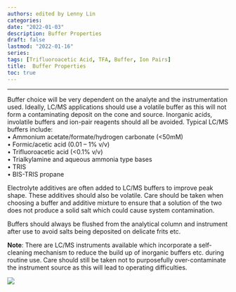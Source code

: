 ```yaml
---
authors: edited by Lenny Lin
categories: 
date: "2022-01-03"
description: Buffer Properties
draft: false
lastmod: "2022-01-16"
series: 
tags: [Trifluoroacetic Acid, TFA, Buffer, Ion Pairs]
title:  Buffer Properties
toc: true
---
```



<!--more-->
---

Buffer choice will be very dependent on the analyte and the instrumentation used. Ideally, LC/MS applications should use a volatile buffer as this will not form a contaminating deposit on the cone and source. Inorganic acids, involatile buffers and ion-pair reagents should all be avoided. Typical LC/MS buffers include:  
• Ammonium acetate/formate/hydrogen carbonate (<50mM)  
• Formic/acetic acid (0.01 – 1% v/v)  
• Trifluoroacetic acid (<0.1% v/v)  
• Trialkylamine and aqueous ammonia type bases  
• TRIS  
• BIS-TRIS propane  

Electrolyte additives are often added to LC/MS buffers to improve peak shape. These additives should also be volatile. Care should be taken when choosing a buffer and additive mixture to ensure that a solution of the two does not produce a solid salt which could cause system contamination.  

Buffers should always be flushed from the analytical column and instrument after use to avoid salts being deposited on delicate frits etc.  

<b>Note</b>: There are LC/MS instruments available which incorporate a self-cleaning mechanism to reduce the build up of inorganic buffers etc. during routine use. Care should still be taken not to purposefully over-contaminate the instrument source as this will lead to operating difficulties.  



<img src = "/docs/images/Screenshot 2022-01-16 215059.png"/>
